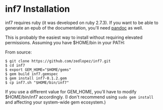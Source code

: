 # inf7 Installation

inf7 requires ruby (it was developed on ruby 2.7.3). If you want to be able to generate an epub of the documentation, you'll need [pandoc](https://pandoc.org/) as well.

This is probably the easiest way to install without requiring elevated permissions. Assuming you have $HOME/bin in your PATH:

From source:

```
$ git clone https://github.com/zedlopez/inf7.git
$ cd inf7
$ export GEM_HOME="$HOME/gems"
$ gem build inf7.gemspec
$ gem install inf7-0.1.2.gem
$ cp inf7.sh "$HOME/bin/inf7"
```

If you use a different value for GEM_HOME, you'll have to modify $HOME/bin/inf7 accordingly. (I don't recommend using ``sudo gem install`` and affecting your system-wide gem ecosystem.)



